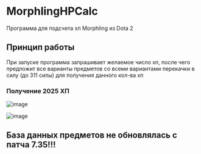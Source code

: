 # MorphlingHPCalc
Программа для подсчета хп Morphling из Dota 2

## Принцип работы
При запуске программа запрашивает желаемое число хп, после чего предложит все варианты предметов со всеми вариантами перекачки в силу (до 311 силы) для получения данного кол-ва хп

### Получение 2025 ХП
![image](https://github.com/user-attachments/assets/77067266-31c1-4aa2-acec-7e8bc0383b66)

![image](https://github.com/user-attachments/assets/ebae0414-8104-42ea-8cc9-4036c40cbef1)


## База данных предметов не обновлялась с патча 7.35!!!
